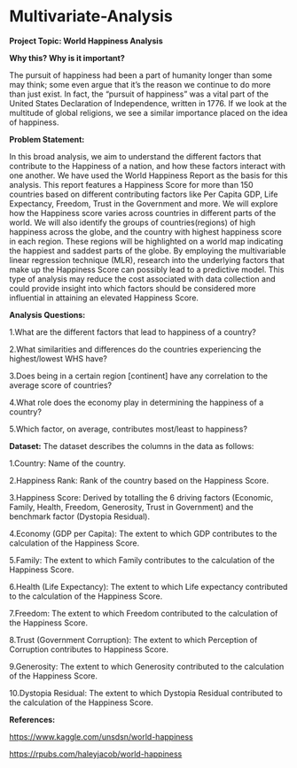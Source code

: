 # Multivariate-Analysis

**Project Topic: World Happiness Analysis**

**Why this? Why is it important?**

The pursuit of happiness had been a part of humanity longer than some may think; some even argue that it’s the reason we continue to do more than just exist. In fact, the “pursuit of happiness” was a vital part of the United States Declaration of Independence, written in 1776. If we look at the multitude of global religions, we see a similar importance placed on the idea of happiness.

**Problem Statement:**

In this broad analysis, we aim to understand the different factors that contribute to the Happiness of a nation, and how these factors interact with one another. We have used the World Happiness Report as the basis for this analysis. This report features a Happiness Score for more than 150 countries based on different contributing factors like Per Capita GDP, Life Expectancy, Freedom, Trust in the Government and more. We will explore how the Happiness score varies across countries in different parts of the world. We will also identify the groups of countries(regions) of high happiness across the globe, and the country with highest happiness score in each region. These regions will be highlighted on a world map indicating the happiest and saddest parts of the globe. By employing the multivariable linear regression technique (MLR), research into the underlying factors that make up the Happiness Score can possibly lead to a predictive model. This type of analysis may reduce the cost associated with data collection and could provide insight into which factors should be considered more influential in attaining an elevated Happiness Score.

**Analysis Questions:**

1.What are the different factors that lead to happiness of a country?

2.What similarities and differences do the countries experiencing the highest/lowest WHS have?

3.Does being in a certain region [continent] have any correlation to the average score of countries?

4.What role does the economy play in determining the happiness of a country?

5.Which factor, on average, contributes most/least to happiness?

**Dataset:**
The dataset describes the columns in the data as follows:

1.Country: Name of the country.

2.Happiness Rank: Rank of the country based on the Happiness Score.

3.Happiness Score: Derived by totalling the 6 driving factors (Economic, Family, Health, Freedom, Generosity, Trust in Government) and the benchmark factor (Dystopia Residual).

4.Economy (GDP per Capita): The extent to which GDP contributes to the calculation of the Happiness Score.

5.Family: The extent to which Family contributes to the calculation of the Happiness Score.

6.Health (Life Expectancy): The extent to which Life expectancy contributed to the calculation of the Happiness Score.

7.Freedom: The extent to which Freedom contributed to the calculation of the Happiness Score.

8.Trust (Government Corruption): The extent to which Perception of Corruption contributes to Happiness Score.

9.Generosity: The extent to which Generosity contributed to the calculation of the Happiness Score.

10.Dystopia Residual: The extent to which Dystopia Residual contributed to the calculation of the Happiness Score.

**References:**

https://www.kaggle.com/unsdsn/world-happiness

https://rpubs.com/haleyjacob/world-happiness
